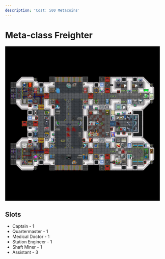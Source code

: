 ```yaml
---
description: 'Cost: 500 Metacoins'
---
```


# Meta-class Freighter

![](<../.gitbook/assets/image (11).png>)

## Slots

* Captain - 1
* Quartermaster - 1
* Medical Doctor - 1
* Station Engineer - 1
* Shaft Miner - 1
* Assistant - 3
